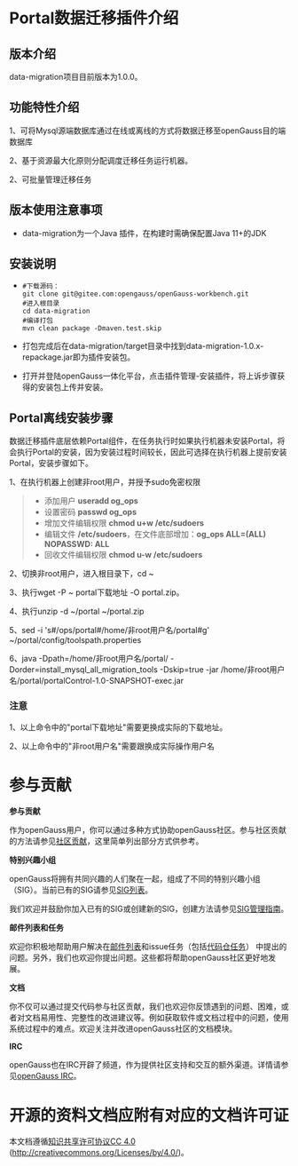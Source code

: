 # Portal数据迁移插件介绍



## 版本介绍

data-migration项目目前版本为1.0.0。

  

## 功能特性介绍
1、可将Mysql源端数据库通过在线或离线的方式将数据迁移至openGauss目的端数据库

2、基于资源最大化原则分配调度迁移任务运行机器。

2、可批量管理迁移任务

## 版本使用注意事项
- data-migration为一个Java 插件，在构建时需确保配置Java 11+的JDK

## 安装说明

- ```
  #下载源码：
  git clone git@gitee.com:opengauss/openGauss-workbench.git
  #进入根目录
  cd data-migration
  #编译打包
  mvn clean package -Dmaven.test.skip
  
- 打包完成后在data-migration/target目录中找到data-migration-1.0.x-repackage.jar即为插件安装包。

- 打开并登陆openGauss一体化平台，点击插件管理-安装插件，将上诉步骤获得的安装包上传并安装。


## Portal离线安装步骤
数据迁移插件底层依赖Portal组件，在任务执行时如果执行机器未安装Portal，将会执行Portal的安装，因为安装过程时间较长，因此可选择在执行机器上提前安装Portal，安装步骤如下。

1、在执行机器上创建非root用户，并授予sudo免密权限
> + 添加用户 **useradd og_ops**
> + 设置密码 **passwd og_ops**
> + 增加文件编辑权限 **chmod u+w /etc/sudoers**
> + 编辑文件 **/etc/sudoers**，在文件底部增加：**og_ops ALL=(ALL) NOPASSWD: ALL**
> + 回收文件编辑权限 **chmod u-w /etc/sudoers**
> 
2、切换非root用户，进入根目录下，cd ~

3、执行wget -P ~ portal下载地址 -O portal.zip。

4、执行unzip -d ~/portal ~/portal.zip

5、sed -i 's#/ops/portal#/home/非root用户名/portal#g' ~/portal/config/toolspath.properties

6、java -Dpath=/home/非root用户名/portal/ -Dorder=install_mysql_all_migration_tools -Dskip=true -jar /home/非root用户名/portal/portalControl-1.0-SNAPSHOT-exec.jar

### 注意 
1、以上命令中的"portal下载地址"需要更换成实际的下载地址。

2、以上命令中的"非root用户名"需要跟换成实际操作用户名

# 参与贡献

**参与贡献**

作为openGauss用户，你可以通过多种方式协助openGauss社区。参与社区贡献的方法请参见[社区贡献](https://opengauss.org/zh/contribution.html)，这里简单列出部分方式供参考。

**特别兴趣小组**

openGauss将拥有共同兴趣的人们聚在一起，组成了不同的特别兴趣小组（SIG）。当前已有的SIG请参见[SIG列表](https://opengauss.org/zh/contribution.html)。

我们欢迎并鼓励你加入已有的SIG或创建新的SIG，创建方法请参见[SIG管理指南](https://opengauss.org/zh/contribution.html)。

**邮件列表和任务**

欢迎你积极地帮助用户解决在[邮件列表](https://opengauss.org/zh/community/mails.html)和issue任务（包括[代码仓任务](https://gitee.com/organizations/opengauss/issues)） 中提出的问题。另外，我们也欢迎你提出问题。这些都将帮助openGauss社区更好地发展。

**文档**

你不仅可以通过提交代码参与社区贡献，我们也欢迎你反馈遇到的问题、困难，或者对文档易用性、完整性的改进建议等。例如获取软件或文档过程中的问题，使用系统过程中的难点。欢迎关注并改进openGauss社区的文档模块。

**IRC**

openGauss也在IRC开辟了频道，作为提供社区支持和交互的额外渠道。详情请参见[openGauss IRC](https://opengauss.org/zh/community/onlineCommunication.html)。

# 开源的资料文档应附有对应的文档许可证

本文档遵循[知识共享许可协议CC 4.0](https://creativecommons.org/licenses/by/4.0/) (http://creativecommons.org/Licenses/by/4.0/)。
